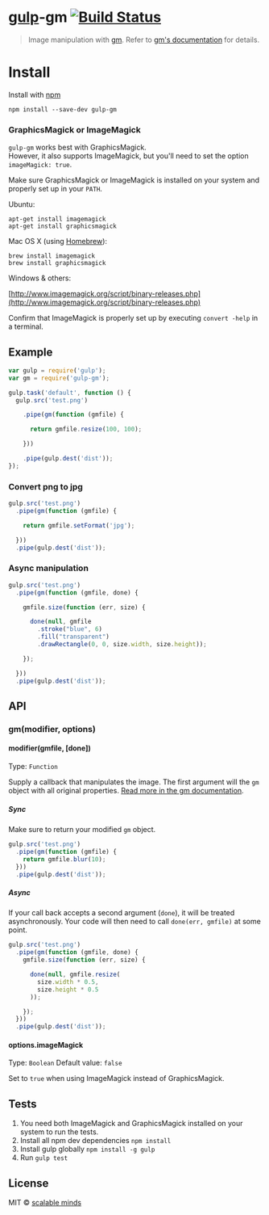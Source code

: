 # [gulp](https://github.com/wearefractal/gulp)-gm [![Build Status](https://drone.io/github.com/scalableminds/gulp-gm/status.png)](https://drone.io/github.com/scalableminds/gulp-gm/latest)

> Image manipulation with [gm](https://github.com/aheckmann/gm). Refer to [gm's documentation](http://aheckmann.github.io/gm/docs.html) for details.


# Install

Install with [npm](https://npmjs.org/package/gulp-gm)

```
npm install --save-dev gulp-gm
```

### GraphicsMagick or ImageMagick
`gulp-gm` works best with GraphicsMagick.  
However, it also supports ImageMagick, but you'll need to set the option `imageMagick: true`.

Make sure GraphicsMagick or ImageMagick is installed on your system and properly set up in your `PATH`.

Ubuntu:

```shell
apt-get install imagemagick
apt-get install graphicsmagick
```

Mac OS X (using [Homebrew](http://brew.sh/)):

```shell
brew install imagemagick
brew install graphicsmagick
```

Windows & others:

[http://www.imagemagick.org/script/binary-releases.php](http://www.imagemagick.org/script/binary-releases.php)

Confirm that ImageMagick is properly set up by executing `convert -help` in a terminal.


## Example

```js
var gulp = require('gulp');
var gm = require('gulp-gm');

gulp.task('default', function () {
  gulp.src('test.png')

    .pipe(gm(function (gmfile) {

      return gmfile.resize(100, 100);

    }))

    .pipe(gulp.dest('dist'));
});
```

### Convert png to jpg

```js
gulp.src('test.png')
  .pipe(gm(function (gmfile) {

    return gmfile.setFormat('jpg');

  }))
  .pipe(gulp.dest('dist'));
```

### Async manipulation

```js
gulp.src('test.png')
  .pipe(gm(function (gmfile, done) {

    gmfile.size(function (err, size) {

      done(null, gmfile
        .stroke("blue", 6)
        .fill("transparent")
        .drawRectangle(0, 0, size.width, size.height));

    });

  }))
  .pipe(gulp.dest('dist'));
```

## API

### gm(modifier, options)

#### modifier(gmfile, [done])

Type: `Function`

Supply a callback that manipulates the image. The first argument will the `gm` object with all original properties. [Read more in the gm documentation](http://aheckmann.github.io/gm/docs.html).

##### Sync
Make sure to return your modified `gm` object.

```js
gulp.src('test.png')
  .pipe(gm(function (gmfile) {
    return gmfile.blur(10);
  }))
  .pipe(gulp.dest('dist'));
```

##### Async
If your call back accepts a second argument (`done`), it will be treated asynchronously. Your code will then need to call `done(err, gmfile)` at some point.

```js
gulp.src('test.png')
  .pipe(gm(function (gmfile, done) {
    gmfile.size(function (err, size) {

      done(null, gmfile.resize(
        size.width * 0.5,
        size.height * 0.5
      ));

    });
  }))
  .pipe(gulp.dest('dist'));
```


#### options.imageMagick

Type: `Boolean`
Default value: `false`

Set to `true` when using ImageMagick instead of GraphicsMagick.


## Tests

1. You need both ImageMagick and GraphicsMagick installed on your system to run the tests.
2. Install all npm dev dependencies `npm install`
3. Install gulp globally `npm install -g gulp`
4. Run `gulp test`


## License

MIT © [scalable minds](http://scm.io)

